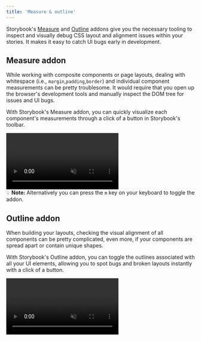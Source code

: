 ```yaml
---
title: 'Measure & outline'
---
```


Storybook's [Measure](https://storybook.js.org/addons/@storybook/addon-measure/) and [Outline](https://storybook.js.org/addons/@storybook/addon-outline) addons give you the necessary tooling to inspect and visually debug CSS layout and alignment issues within your stories. It makes it easy to catch UI bugs early in development.

## Measure addon

While working with composite components or page layouts, dealing with whitespace (i.e., `margin`,`padding`,`border`) and individual component measurements can be pretty troublesome. It would require that you open up the browser's development tools and manually inspect the DOM tree for issues and UI bugs.

With Storybook's Measure addon, you can quickly visualize each component's measurements through a click of a button in Storybook's toolbar.

<video autoPlay muted playsInline loop>
  <source src="addon-measure-optimized.mp4" type="video/mp4" />
</video>

<div class="aside">
💡 <strong>Note: </strong> Alternatively you can press the <code>m</code> key on your keyboard to toggle the addon.
</div>

## Outline addon

When building your layouts, checking the visual alignment of all components can be pretty complicated, even more, if your components are spread apart or contain unique shapes.

With Storybook's Outline addon, you can toggle the outlines associated with all your UI elements, allowing you to spot bugs and broken layouts instantly with a click of a button.

<video autoPlay muted playsInline loop>
  <source src="addon-outline-optimized.mp4" type="video/mp4"/>
</video>
